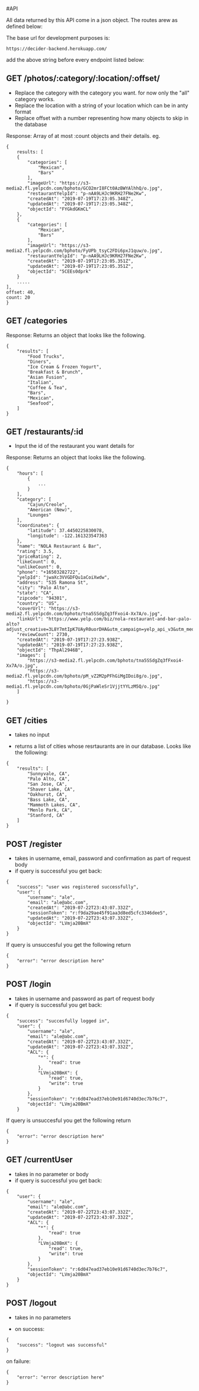 #API

All data returned by this API come in a json object. The routes arew as defined below:

The base url for development purposes is: 

```
https://decider-backend.herokuapp.com/
```
add the above string before every endpoint listed below:


## GET  /photos/:category/:location/:offset/
- Replace the category with the category you want. for now only the "all" category works. 
- Replace the location with a string of your location which can be in anty format
- Replace offset with a number representing how many objects to skip in the database

Response: Array of at most :count objects and their details. eg. 
```
{
    results: [
    {
        "categories": [
            "Mexican",
            "Bars"
        ],
        "imageUrl": "https://s3-media2.fl.yelpcdn.com/bphoto/GCO2mrI8FCt0AzBWYAlhhQ/o.jpg",
        "restaurantYelpId": "p-nAA9LHJc9KRH27FNe2Kw",
        "createdAt": "2019-07-19T17:23:05.348Z",
        "updatedAt": "2019-07-19T17:23:05.348Z",
        "objectId": "FYGkdGKmCL"
    },
    {
        "categories": [
            "Mexican",
            "Bars"
        ],
        "imageUrl": "https://s3-media2.fl.yelpcdn.com/bphoto/FyUPb_tsyC2FDi6pxJ1quw/o.jpg",
        "restaurantYelpId": "p-nAA9LHJc9KRH27FNe2Kw",
        "createdAt": "2019-07-19T17:23:05.351Z",
        "updatedAt": "2019-07-19T17:23:05.351Z",
        "objectId": "5CEEs0dprk"
    }
    .....
],
offset: 40,
count: 20
}

```
## GET /categories

Response: Returns an object that looks like the following.
```
{
    "results": [
        "Food Trucks",
        "Diners",
        "Ice Cream & Frozen Yogurt",
        "Breakfast & Brunch",
        "Asian Fusion",
        "Italian",
        "Coffee & Tea",
        "Bars",
        "Mexican",
        "Seafood",
    ]
}

```

## GET /restaurants/:id
- Input the id of the restaurant you want details for

Response: Returns an object that looks like the following.
```
{
    "hours": [
        {
            ...
        }
    ],
    "category": [
        "Cajun/Creole",
        "American (New)",
        "Lounges"
    ],
    "coordinates": {
        "latitude": 37.4450225830078,
        "longitude": -122.161323547363
    },
    "name": "NOLA Restaurant & Bar",
    "rating": 3.5,
    "priceRating": 2,
    "likeCount": 0,
    "unlikeCount": 0,
    "phone": "+16503282722",
    "yelpId": "jwaXc3VVGDFQu1aCoiXwdw",
    "address": "535 Ramona St",
    "city": "Palo Alto",
    "state": "CA",
    "zipcode": "94301",
    "country": "US",
    "coverUrl": "https://s3-media2.fl.yelpcdn.com/bphoto/tna5SSdgZq3fFxoi4-Xx7A/o.jpg",
    "linkUrl": "https://www.yelp.com/biz/nola-restaurant-and-bar-palo-alto?adjust_creative=3L8Y7mtIpK7UAyR0uorDHA&utm_campaign=yelp_api_v3&utm_medium=api_v3_business_lookup&utm_source=3L8Y7mtIpK7UAyR0uorDHA",
    "reviewCount": 2730,
    "createdAt": "2019-07-19T17:27:23.938Z",
    "updatedAt": "2019-07-19T17:27:23.938Z",
    "objectId": "ThpAl2946B",
    "images": [
        "https://s3-media2.fl.yelpcdn.com/bphoto/tna5SSdgZq3fFxoi4-Xx7A/o.jpg",
        "https://s3-media2.fl.yelpcdn.com/bphoto/pM_vZ2M2pPFhGiMgIDoi8g/o.jpg",
        "https://s3-media1.fl.yelpcdn.com/bphoto/0GjPaWleSr1VjjtYYLzM5Q/o.jpg"
    ]

}

```
## GET /cities
- takes no input

- returns a list of cities whose resrtaurants are in our database. Looks like the following:

```
{
    "results": [
        "Sunnyvale, CA",
        "Palo Alto, CA",
        "San Jose, CA",
        "Shaver Lake, CA",
        "Oakhurst, CA",
        "Bass Lake, CA",
        "Mammoth Lakes, CA",
        "Menlo Park, CA",
        "Stanford, CA"
    ]
}
```
## POST /register

- takes in username, email, password and confirmation as part of request body
- if query is successful you get back:

```
{
    "success": "user was registered successfully",
    "user": {
        "username": "ale",
        "email": "ale@abc.com",
        "createdAt": "2019-07-22T23:43:07.332Z",
        "sessionToken": "r:f9da29ae45f91aa3d8ed5cfc3346dee5",
        "updatedAt": "2019-07-22T23:43:07.332Z",
        "objectId": "LVmja20BmX"
    }
}

```

If query is unsuccesful you get the following return

```
{
    "error": "error description here"
}

```

## POST /login

- takes in username and password as part of request body
- if query is successful you get back:

```
{
    "success": "succesfully logged in",
    "user": {
        "username": "ale",
        "email": "ale@abc.com",
        "createdAt": "2019-07-22T23:43:07.332Z",
        "updatedAt": "2019-07-22T23:43:07.332Z",
        "ACL": {
            "*": {
                "read": true
            },
            "LVmja20BmX": {
                "read": true,
                "write": true
            }
        },
        "sessionToken": "r:6d047ead37eb10e91d6740d3ec7b76c7",
        "objectId": "LVmja20BmX"
    }

```

If query is unsuccesful you get the following return

```
{
    "error": "error description here"
}

```

## GET /currentUser

- takes in no parameter or body
- if query is successful you get back:

```
{
    "user": {
        "username": "ale",
        "email": "ale@abc.com",
        "createdAt": "2019-07-22T23:43:07.332Z",
        "updatedAt": "2019-07-22T23:43:07.332Z",
        "ACL": {
            "*": {
                "read": true
            },
            "LVmja20BmX": {
                "read": true,
                "write": true
            }
        },
        "sessionToken": "r:6d047ead37eb10e91d6740d3ec7b76c7",
        "objectId": "LVmja20BmX"
    }
}

```

## POST /logout

- takes in no parameters

- on success:
```
{
    "success": "logout was successful"
}

```

on failure:

```
{
    "error": "error description here"
}

```


